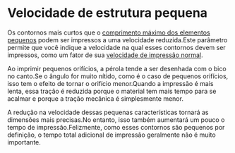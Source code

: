 Velocidade de estrutura pequena
====
Os contornos mais curtos que o [comprimento máximo dos elementos pequenos](small_feature_max_length.md) podem ser impressos a uma velocidade reduzida.Este parâmetro permite que você indique a velocidade na qual esses contornos devem ser impressos, como um fator de sua [velocidade de impressão normal](../speed/speed_wall.md).

Ao imprimir pequenos orifícios, a pérola tende a ser desenhada com o bico no canto.Se o ângulo for muito nítido, como é o caso de pequenos orifícios, isso tem o efeito de tornar o orifício menor.Quando a impressão é mais lenta, essa tração é reduzida porque o material tem mais tempo para se acalmar e porque a tração mecânica é simplesmente menor.

A redução na velocidade dessas pequenas características tornará as dimensões mais precisas.No entanto, isso também aumentará um pouco o tempo de impressão.Felizmente, como esses contornos são pequenos por definição, o tempo total adicional de impressão geralmente não é muito importante.